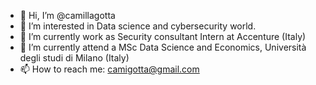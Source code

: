 - 👋 Hi, I’m @camillagotta
- 👀 I’m interested in Data science and cybersecurity world.
- 🌱 I’m currently work as Security consultant Intern at Accenture (Italy) 
- 🌱 I’m currently attend a MSc Data Science and Economics, Università degli studi di Milano (Italy)
- 📫 How to reach me: camigotta@gmail.com

<!---
camillagotta/camillagotta is a ✨ special ✨ repository because its `README.md` (this file) appears on your GitHub profile.
You can click the Preview link to take a look at your changes.
--->
